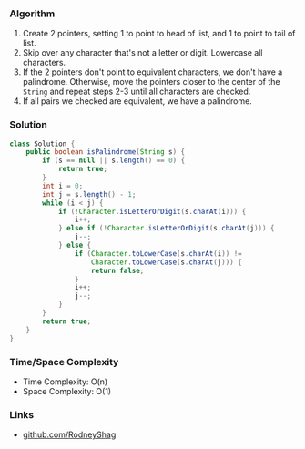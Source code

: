 ### Algorithm

1. Create 2 pointers, setting 1 to point to head of list, and 1 to point to tail of list.
1. Skip over any character that's not a letter or digit. Lowercase all characters.
1. If the 2 pointers don't point to equivalent characters, we don't have a palindrome. Otherwise, move the pointers closer to the center of the `String` and repeat steps 2-3 until all characters are checked.
1. If all pairs we checked are equivalent, we have a palindrome.

### Solution

```java
class Solution {
    public boolean isPalindrome(String s) {
        if (s == null || s.length() == 0) {
            return true;
        }
        int i = 0;
        int j = s.length() - 1;
        while (i < j) {
            if (!Character.isLetterOrDigit(s.charAt(i))) {
                i++;
            } else if (!Character.isLetterOrDigit(s.charAt(j))) {
                j--;
            } else {
                if (Character.toLowerCase(s.charAt(i)) !=
                    Character.toLowerCase(s.charAt(j))) {
                    return false;
                }
                i++;
                j--;
            }
        }
        return true;
    }
}
```

### Time/Space Complexity

-  Time Complexity: O(n)
- Space Complexity: O(1)

### Links

- [github.com/RodneyShag](https://github.com/RodneyShag)
